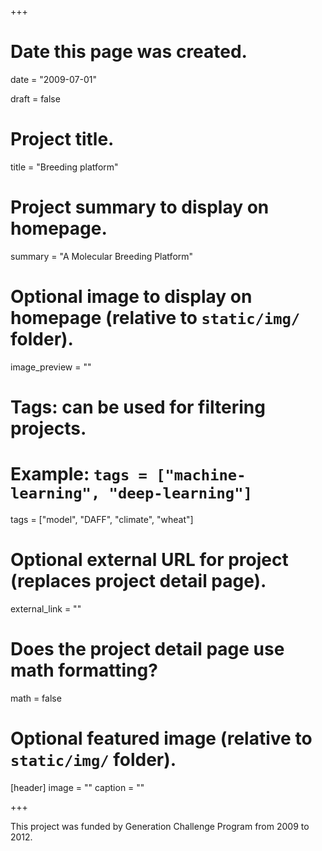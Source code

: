 +++
# Date this page was created.
date = "2009-07-01"

draft = false

# Project title.
title = "Breeding platform"

# Project summary to display on homepage.
summary = "A Molecular Breeding Platform"

# Optional image to display on homepage (relative to `static/img/` folder).
image_preview = ""

# Tags: can be used for filtering projects.
# Example: `tags = ["machine-learning", "deep-learning"]`
tags = ["model", "DAFF", "climate", "wheat"]

# Optional external URL for project (replaces project detail page).
external_link = ""

# Does the project detail page use math formatting?
math = false

# Optional featured image (relative to `static/img/` folder).
[header]
image = ""
caption = ""

+++

This project was funded by Generation Challenge Program from 2009 to 2012.



